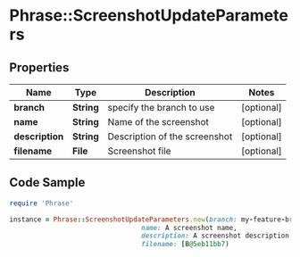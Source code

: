 # Phrase::ScreenshotUpdateParameters

## Properties

Name | Type | Description | Notes
------------ | ------------- | ------------- | -------------
**branch** | **String** | specify the branch to use | [optional] 
**name** | **String** | Name of the screenshot | [optional] 
**description** | **String** | Description of the screenshot | [optional] 
**filename** | **File** | Screenshot file | [optional] 

## Code Sample

```ruby
require 'Phrase'

instance = Phrase::ScreenshotUpdateParameters.new(branch: my-feature-branch,
                                 name: A screenshot name,
                                 description: A screenshot description,
                                 filename: [B@5eb11bb7)
```


